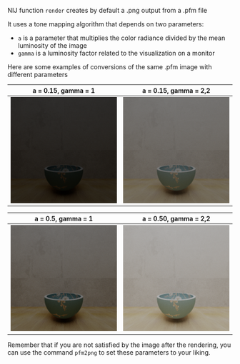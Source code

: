 NIJ function `render` creates by default a .png output from a .pfm file

It uses a tone mapping algorithm that depends on two parameters:
- `a` is a parameter that multiplies the color radiance divided by the mean luminosity of the image
- `gamma` is a luminosity factor related to the visualization on a monitor

Here are some examples of conversions of the same .pfm image with different parameters


|                                                       a = 0.15, gamma = 1                                                        |                                                       a = 0.15, gamma = 2,2                                                        |
|:--------------------------------------------------------------------------------------------------------------------------------:|:----------------------------------------------------------------------------------------------------------------------------------:|
| ![First Image](https://github.com/GiovanniPellegrini/not_intellij_idea/blob/master/examples/pfmtopng/prova_a015_g1.png?raw=true) | ![Second Image](https://github.com/GiovanniPellegrini/not_intellij_idea/blob/master/examples/pfmtopng/prova_a015_g22.png?raw=true) |


|                                                        a = 0.5, gamma = 1                                                        |                                                       a = 0.50, gamma = 2,2                                                        |
|:--------------------------------------------------------------------------------------------------------------------------------:|:----------------------------------------------------------------------------------------------------------------------------------:|
| ![First Image](https://github.com/GiovanniPellegrini/not_intellij_idea/blob/master/examples/pfmtopng/prova_a050_g1.png?raw=true) | ![Second Image](https://github.com/GiovanniPellegrini/not_intellij_idea/blob/master/examples/pfmtopng/prova_a050_g22.png?raw=true) |


Remember that if you are not satisfied by the image after the rendering, you can use the command `pfm2png` to set these parameters to your liking. 